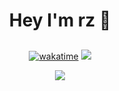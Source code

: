 <div align="center">

# Hey I'm rz 👋
## $$$$$$$$$$$$$$$$$$$$

[![wakatime](https://wakatime.com/badge/user/0ccf7ed5-30a2-486d-8ea4-6b0ca58cd9c9.svg)](https://wakatime.com/@0ccf7ed5-30a2-486d-8ea4-6b0ca58cd9c9)
![](https://komarev.com/ghpvc/?username=verlox&color=blueviolet)

<img src="https://discord.c99.nl/widget/theme-4/1010921695969816686.png"></img>
